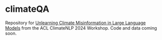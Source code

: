 # climateQA

Repository for [Unlearning Climate Misinformation in Large Language Models](https://arxiv.org/abs/2405.19563) from the ACL ClimateNLP 2024 Workshop. Code and data coming soon.
